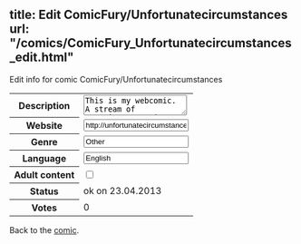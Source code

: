 title: Edit ComicFury/Unfortunatecircumstances
url: "/comics/ComicFury_Unfortunatecircumstances_edit.html"
---
Edit info for comic ComicFury/Unfortunatecircumstances

<form name="comic" action="http://gaepostmail.appengine.com/comic" name="post">
<table class="comicinfo">
<tr>
<th>Description</th><td><textarea name="description">This is my webcomic. A stream of consciousness piece of dribble that doesn't have any kind of cohesive form or topic. It's just me playing around. Have fun!</textarea></td>
</tr>
<tr>
<th>Website</th><td><input type="text" name="url" value="http://unfortunatecircumstances.thecomicseries.com/"/></td>
</tr>
<tr>
<th>Genre</th><td><input type="text" name="genre" value="Other"/></td>
</tr>
<tr>
<th>Language</th><td><input type="text" name="language" value="English"/></td>
</tr>
<tr>
<th>Adult content</th><td><input type="checkbox" name="adult" value="adult" /></td>
</tr>
<tr>
<th>Status</th><td>ok on 23.04.2013</td>
</tr>
<tr>
<th>Votes</th><td>0</div></td>
</tr>
</table>
</form>

Back to the [comic](/comics/ComicFury_Unfortunatecircumstances.html).
